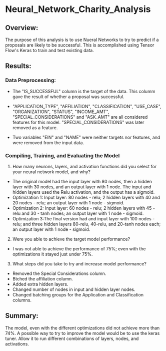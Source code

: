 # Neural_Network_Charity_Analysis

## Overview: 

The purpose of this analysis is to use Nueral Networks to try to predict if a proposals are likely to be successful. This is accomplished using Tensor Flow's Keras to train and test existing data.

## Results:

### Data Preprocessing:

* The "IS_SUCCESSFUL" column is the target of the data. This columm gave the result of whether a proposal was successful.

* "APPLICATION_TYPE", "AFFILIATION", "CLASSIFICATION", "USE_CASE", "ORGANIZATION", "STATUS", "INCOME_AMT", "SPECIAL_CONSIDERATIONS" and "ASK_AMT" are all considered features for this model. "SPECIAL_CONSIDERATIONS" was later removed as a feature.

* Two variables "EIN" and "NAME" were neither targets nor features, and were removed from the input data.

### Compiling, Training, and Evaluating the Model
1. How many neurons, layers, and activation functions did you select for your neural network model, and why?
* The original model had the input layer with 80 nodes, then a hidden layer with 30 nodes, and an output layer with 1 node. The input and hidden layers used the Relu activation, and the output has a sigmoid. 
* Optimization 1: Input layer: 80 nodes - relu; 2 hidden layers with 40 and 20 nodes - relu; an output layer with 1 node - sigmoid.
* Optimization 2: Input layer: 60 nodes - relu; 2 hidden layers with 45 - relu and 30 - tanh nodes; an output layer with 1 node - sigmoid.
* Optimization 3:The final version had and input layer with 100 nodes - relu; and three hidden layers 80-relu, 40-relu, and 20-tanh nodes each; an output layer with 1 node - sigmoid.

2. Were you able to achieve the target model performance?
* I was not able to achieve the performance of 75%; even with the optimizations it stayed just under 75%.

3. What steps did you take to try and increase model performance?
* Removed the Special Considerations column. 
* Btched the affiliation column. 
* Added extra hidden layers. 
* Changed number of nodes in input and hidden layer nodes. 
* Changed batching groups for the Application and Classification columns.

## Summary: 
The model, even with the different optimizations did not achieve more than 74%. A possible way to try to improve the model would be to use the keras tuner. Allow it to run different combinations of layers, nodes, and activations.